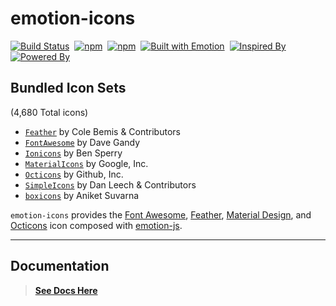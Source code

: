 # emotion-icons

[![Build Status](https://img.shields.io/travis/JoshRosenstein/emotion-icons/master.svg?style=flat-square)](https://travis-ci.org/JoshRosenstein/emotion-icons)&nbsp;
[![npm](https://img.shields.io/npm/dm/emotion-icons.svg?style=flat-square)](https://www.npmjs.com/package/emotion-icons)&nbsp;
[![npm](https://img.shields.io/npm/v/emotion-icons.svg?style=flat-square)](https://www.npmjs.com/package/emotion-icons)&nbsp;
[![Built with Emotion](https://img.shields.io/badge/built%20with-emotion-db7093.svg?style=flat-square)](https://emotion.sh/)&nbsp;
[![Inspired By](https://img.shields.io/badge/Inspired%20by-styled--icons-blue.svg?style=flat-square)](https://styled-icons.js.org/)&nbsp;
[![Powered By](https://img.shields.io/badge/Docs%20Powered%20by-docz-blue.svg?style=flat-square)](https://www.docz.site/)

## Bundled Icon Sets

(4,680 Total icons)

- [`Feather`](http://feathericons.com) by Cole Bemis & Contributors
- [`FontAwesome`](http://fortawesome.github.io/Font-Awesome/icons/) by Dave Gandy
- [`Ionicons`](https://ionicons.com/) by Ben Sperry
- [`MaterialIcons`](https://material.io/icons/) by Google, Inc.
- [`Octicons`](http://octicons.github.com) by Github, Inc.
- [`SimpleIcons`](http://SimpleIcons.org) by Dan Leech & Contributors
- [`boxicons`](https://boxicons.com/) by Aniket Suvarna

`emotion-icons` provides the [Font Awesome](https://fontawesome.com/), [Feather](https://feathericons.com/), [Material Design](https://material.io/icons/), and [Octicons](https://octicons.github.com/) icon composed with [emotion-js](https://emotion.sh/).

---

## Documentation

> **[See Docs Here](https://rosenstein.io/emotion-icons/)**
